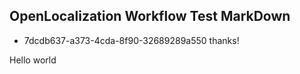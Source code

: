 ## OpenLocalization Workflow Test MarkDown
* 7dcdb637-a373-4cda-8f90-32689289a550 
thanks!

Hello world
